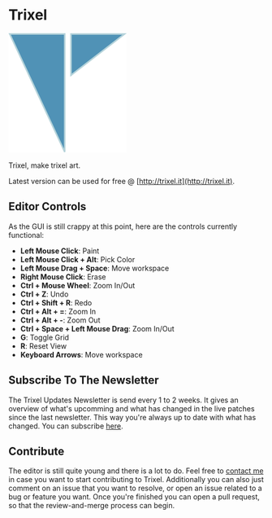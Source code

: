 # Trixel

![Image Alt](trixel.png)

Trixel, make trixel art.

Latest version can be used for free @ [http://trixel.it](http://trixel.it).

## Editor Controls

As the GUI is still crappy at this point, here are the controls currently functional:

+ **Left Mouse Click**: Paint
+ **Left Mouse Click + Alt**: Pick Color
+ **Left Mouse Drag + Space**: Move workspace
+ **Right Mouse Click**: Erase
+ **Ctrl + Mouse Wheel**: Zoom In/Out
+ **Ctrl + Z**: Undo
+ **Ctrl + Shift + R**: Redo
+ **Ctrl + Alt + =**: Zoom In
+ **Ctrl + Alt + -**: Zoom Out
+ **Ctrl + Space + Left Mouse Drag**: Zoom In/Out
+ **G**: Toggle Grid
+ **R**: Reset View
+ **Keyboard Arrows**: Move workspace


## Subscribe To The Newsletter

The Trixel Updates Newsletter is send every 1 to 2 weeks. It gives an overview of what's upcomming and what has changed in the live patches since the last newsletter. This way you're always up to date with what has changed. You can subscribe [here](http://eepurl.com/brwmSn).

## Contribute

The editor is still quite young and there is a lot to do. Feel free to [contact me](mailto:contact@glendc.com) in case you want to start contributing to Trixel. Additionally you can also just comment on an issue that you want to resolve, or open an issue related to a bug or feature you want. Once you're finished you can open a pull request, so that the review-and-merge process can begin.
